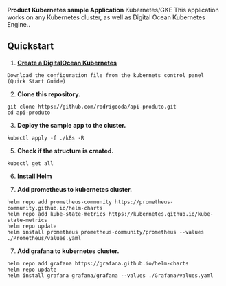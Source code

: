 **Product Kubernetes sample Application** 
Kubernetes/GKE
This application works on any Kubernetes cluster, as well as Digital Ocean
Kubernetes Engine..

## Quickstart

1. **[Create a DigitalOcean Kubernetes](https://docs.digitalocean.com/products/kubernetes/how-to/create-clusters/)** 
```
Download the configuration file from the kubernets control panel (Quick Start Guide)
```

2. **Clone this repository.**

```
git clone https://github.com/rodrigooda/api-produto.git
cd api-produto
```

3. **Deploy the sample app to the cluster.**

```
kubectl apply -f ./k8s -R
```

5. **Check if the structure is created.**

```
kubectl get all
```

6. **[Install Helm](https://helm.sh/docs/intro/install/)**

7. **Add prometheus to kubernetes cluster.**
```
helm repo add prometheus-community https://prometheus-community.github.io/helm-charts
helm repo add kube-state-metrics https://kubernetes.github.io/kube-state-metrics
helm repo update
helm install prometheus prometheus-community/prometheus --values ./Prometheus/values.yaml
```
7. **Add grafana to kubernetes cluster.**
```
helm repo add grafana https://grafana.github.io/helm-charts
helm repo update
helm install grafana grafana/grafana --values ./Grafana/values.yaml
```